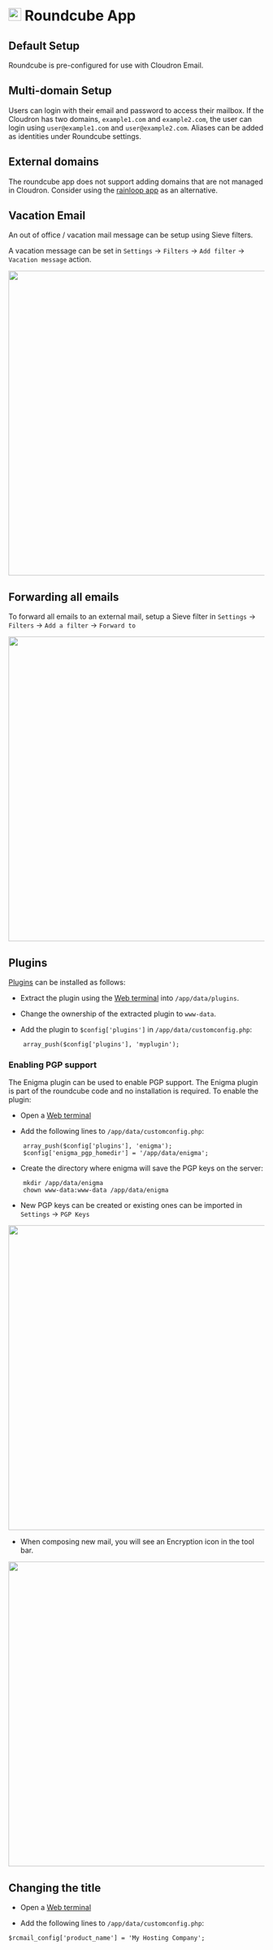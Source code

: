 # <img src="/documentation/img/roundcube-logo.png" width="25px"> Roundcube App

## Default Setup

Roundcube is pre-configured for use with Cloudron Email. 

## Multi-domain Setup

Users can login with their email and password to access their mailbox. If the
Cloudron has two domains, `example1.com` and `example2.com`, the user can login
using `user@example1.com` and `user@example2.com`. Aliases can be added as identities
under Roundcube settings.

## External domains

The roundcube app does not support adding domains that are not managed in Cloudron.
Consider using the [rainloop app](/documentation/apps/rainloop) as an alternative.

## Vacation Email

An out of office / vacation mail message can be setup using Sieve filters.

A vacation message can be set in `Settings` -> `Filters` -> `Add filter` -> `Vacation message` action.

<center>
<img src="/documentation/img/email-vacation-message-roundcube.png" class="shadow" width="600px">
</center>

## Forwarding all emails

To forward all emails to an external mail, setup a Sieve filter in
`Settings` -> `Filters` -> `Add a filter` -> `Forward to`

<center>
<img src="/documentation/img/forward-all-emails-roundcube.png" class="shadow" width="600px">
</center>

## Plugins

[Plugins](https://plugins.roundcube.net/explore/) can be installed as follows:

* Extract the plugin using the [Web terminal](apps/#web-terminal) into
  `/app/data/plugins`.

* Change the ownership of the extracted plugin to `www-data`.

* Add the plugin to `$config['plugins']` in `/app/data/customconfig.php`:
```
    array_push($config['plugins'], 'myplugin');
```

### Enabling PGP support

The Enigma plugin can be used to enable PGP support. The Enigma plugin is part of the
roundcube code and no installation is required. To enable the plugin:

* Open a [Web terminal](apps/#web-terminal)

* Add the following lines to `/app/data/customconfig.php`:
```
    array_push($config['plugins'], 'enigma');
    $config['enigma_pgp_homedir'] = '/app/data/enigma';
```

* Create the directory where enigma will save the PGP keys on the server:
```
    mkdir /app/data/enigma
    chown www-data:www-data /app/data/enigma
```
* New PGP keys can be created or existing ones can be imported in `Settings` -> `PGP Keys`

<center>
<img src="/documentation/img/roundcube-pgp-settings.png" class="shadow" width="600px">
</center>


* When composing new mail, you will see an Encryption icon in the tool bar.

<center>
<img src="/documentation/img/roundcube-encryption-icon.png" class="shadow" width="600px">
</center>

## Changing the title

* Open a [Web terminal](apps/#web-terminal)

* Add the following lines to `/app/data/customconfig.php`:

```
$rcmail_config['product_name'] = 'My Hosting Company';
```
